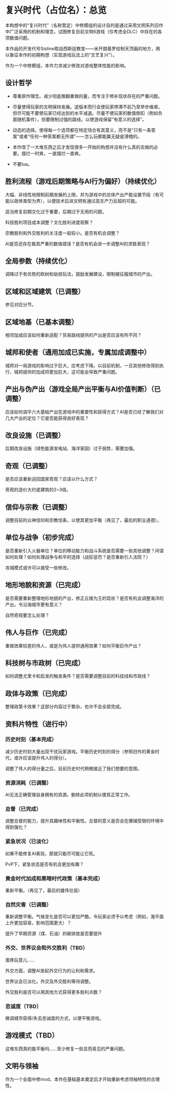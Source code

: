 # 复兴时代（占位名）：总览

本构想中的“复兴时代”（名称暂定）中修模组的设计目的是通过采用文明系列旧作中广泛采用的机制和理念，试图修复目前文明6游戏（仅考虑全DLC）中存在的各项数值问题。

本作品的开发代号Sistine取自西斯廷教堂——米开朗基罗绘制天顶画的地方，用以象征本作的初期构想（实现游戏玩法上的“文艺复兴”）。

作为一个中修模组，本作力求减少修改对游戏整体性能的影响。

## 设计哲学

- 尊重原作理念。减少彻底推翻重做的量，而专注于修补现状存在的严重问题。

- 尽量使得玩家的文明保持发展。逆版本而行会使玩家停滞不前乃至举步维艰，但尽可能不要使玩家已经达到的水平减退。尽量不使玩家的数值倒扣（例如负面随机事件），但要限制过强的路线，以使游戏保留“有意义的选择”。

- 动态的选择。使得每一个选项都在特定场合有其意义，而不是“只有一条答案”或者“任何一种答案都无所谓”——怎么玩都能赢无疑是滑稽的。

- 本作改了一大堆东西之后才发现很多一开始的构想并没有什么真的去做的必要。摆烂一时爽，一直摆烂一直爽。

- 不要lua。

## 胜利流程（游戏后期策略与AI行为偏好）（持续优化）

大幅、非线性地限制前期发展的上限，并为游戏中的总体产出产能设置节段（有可能以政体类型为界），以便技术后进文明有通过高生产力反超的可能。

适当修复前期文化过于重要，后期过于无用的问题。

科技胜利项目成本调整？文化胜利进度观察？

宗教胜利和外交胜利的关注度一般较小。是否有机会调整？

AI是否还存在极其严重的数值错误？是否有机会进一步调整AI的求胜表现？

## 全局参数（持续优化）

调降过于有优势的砍树和劫掠玩法，鼓励发展建设，限制被征服城市的产出。

## 区域和区域建筑（已调整）

参见对应分节。

## 区域地基（已基本调整）

相邻加成应该如何重新适配？贸易路线提供的产出是否应该有所不同？

## 城邦和使者（通用加成已实施，专属加成调整中）

城邦对一局游戏的影响过于巨大，应考虑下降。以目前机制，一旦其他修改得到执行，城邦提供的加成将更加巨大，这可能会导致严重问题。

## 产出与伪产出（游戏全局产出平衡与AI价值判断）（已调整）

应该如何调平六大基础产出在游戏中的重要性和获得方式？AI是否已经了解我们对几大产出的定位？它是否能获得良好表现？

## 改良设施（已调整）

后期改良设施（绿色能源发电站、海洋家园）过于弱势，需要加强。

## 奇观（已调整）

是否应该重新迎回国家奇观？应该以什么方式？

奇观的造价大约是建筑的2~3倍。

## 信仰与宗教（已调整）

调整目前的众神信仰和宗教信条，以使其更加平衡（再见了，最后的职业道德）。

## 单位与战争（初步完成）

是否重新引入火器单位？单位的移动能力和战斗系统是否需要一些其他调整？间谍如何处理？如何处理战争与和平的选择（战狂惩罚？是否重新引入法院？）

攻城模式或许可以接受一些修改。

## 地形地貌和资源（已完成）

是否需要重新整理地形地貌的产出，修正丘陵为王的现状？是否有机会调整海洋的产出，令沿海城市更有意义？

自然奇观要怎么处理？

## 伟人与巨作（已完成）

重做效果较差的伟人，或是为伟人提供通用效果？如何平衡巨作产出？

## 科技树与市政树（已完成）

如何调整尤里卡和启发的触发条件？是否需要调整目前的科技线和市政线？

## 政体与政策（已完成）

整理政策卡效果？这部分内容过于繁杂，也许不会全部完成。

## 资料片特性（进行中）

### 历史时刻（基本完成）

减少历史时刻大量出现干扰玩家游戏。平衡历史时刻的得分（参照旧作的黄金时代，或许应该提升伟人的得分）。

调整了伟人的得分量之后，目前历史时代稍微接近了我们想要的意图。

### 资源消耗（已调整）

AI无法正确管理自身拥有的资源。删除此项机制以便其正常工作。

### 总督（已完成）

调整总督的能力，提升其趣味性和平衡性。总督的意义是否会在爆铺受限的环境中得到强化？

### 紧急状况（已淡化）

如果不能修复AI表现，那就只能尽可能让它死。

PvP下，紧急状态是否有机会更加有趣？

### 黄金时代加成和黑暗时代政策（基本完成）

重新平衡。（再见了，最后的雄伟壮丽）

### 自然灾害（已调整）

重新调整平衡。气候变化是否可以更加严酷，令玩家必须予以考虑（例如，海平面上升更加容易，影响范围更大）？

提升了早期资源（煤、石油）的碳排放是否要提升

### 外交、世界议会和外交胜利（TBD）

蛋疼玩意儿……

外交方面，调整AI发起外交行为的让利和需求。

世界议会已淡化。外交及外交胜利等待调整。

外交胜利是否可以用其他方式获得更多胜利点数？

### 忠诚度（TBD）

微调城市获得/失去忠诚度的方式，以便平衡游戏。

## 游戏模式（TBD）

这堆东西真的能平衡吗……至少修复一些显而易见的严重问题。

## 文明与领袖

作为一个全面中修mod，本作在基础基本奠定后才开始重新考虑领袖特性的合理性。